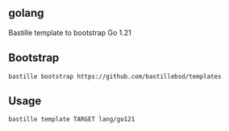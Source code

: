 ## golang
Bastille template to bootstrap Go 1.21

## Bootstrap
```shell
bastille bootstrap https://github.com/bastillebsd/templates
```

## Usage
```shell
bastille template TARGET lang/go121
```
